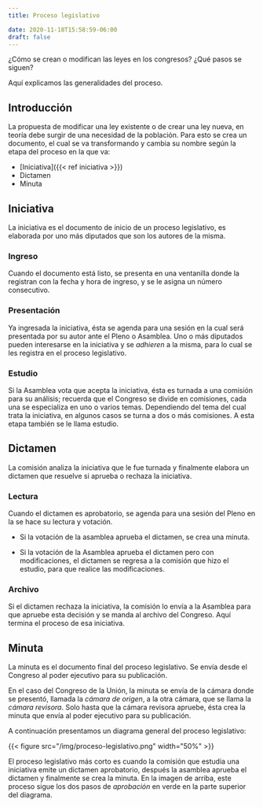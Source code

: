 ```yaml
---
title: Proceso legislativo

date: 2020-11-18T15:58:59-06:00
draft: false
---
```

¿Cómo se crean o modifican las leyes en los congresos? ¿Qué pasos se siguen?
<!--more-->

Aquí explicamos las generalidades del proceso.

## Introducción

La propuesta de modificar una ley existente o de crear una ley nueva,
en teoría debe surgir de una necesidad de la población.  Para esto se
crea un documento, el cual se va transformando y cambia su nombre
según la etapa del proceso en la que va:

* [Iniciativa]({{< ref iniciativa >}})
* Dictamen
* Minuta

## Iniciativa

La iniciativa es el documento de inicio de un proceso legislativo,
es elaborada por uno más diputados que son los autores de la misma.

### Ingreso

Cuando el documento está listo, se presenta en una ventanilla donde la
registran con la fecha y hora de ingreso, y se le asigna un número
consecutivo.

### Presentación

Ya ingresada la iniciativa, ésta se agenda para una sesión en la cual
será presentada por su autor ante el Pleno o Asamblea.  Uno o más
diputados pueden interesarse en la iniciativa y se *adhieren* a la
misma, para lo cual se les registra en el proceso legislativo.

### Estudio

Si la Asamblea vota que acepta la iniciativa, ésta es turnada a una
comisión para su análisis; recuerda que el Congreso se divide en
comisiones, cada una se especializa en uno o varios temas. Dependiendo
del tema del cual trata la iniciativa, en algunos casos se turna a dos
o más comisiones. A esta etapa también se le llama estudio.

## Dictamen

La comisión analiza la iniciativa que le fue turnada y finalmente
elabora un dictamen que resuelve si aprueba o rechaza la iniciativa.

### Lectura

Cuando el dictamen es aprobatorio, se agenda para una sesión del Pleno
en la se hace su lectura y votación.

  - Si la votación de la asamblea aprueba el dictamen, se crea una
    minuta.

  - Si la votación de la Asamblea aprueba el dictamen pero con
    modificaciones, el dictamen se regresa a la comisión que hizo el
    estudio, para que realice las modificaciones.

### Archivo

Si el dictamen rechaza la iniciativa, la comisión lo envía a la
Asamblea para que apruebe esta decisión y se manda al archivo del
Congreso.  Aquí termina el proceso de esa iniciativa.

## Minuta

La minuta es el documento final del proceso legislativo. Se envía
desde el Congreso al poder ejecutivo para su publicación.

En el caso del Congreso de la Unión, la minuta se envía de la cámara
donde se presentó, llamada la *cámara de origen*, a la otra cámara,
que se llama la *cámara revisora*.  Solo hasta que la cámara revisora
apruebe, ésta crea la minuta que envía al poder ejecutivo para su
publicación.

A continuación presentamos un diagrama general del proceso legislativo:

<!-- ![image](/kix.iq7m79y13kaj) -->

{{< figure src="/img/proceso-legislativo.png" width="50%" >}}

El proceso legislativo más corto es cuando la comisión que estudia una
iniciativa emite un dictamen aprobatorio, después la asamblea aprueba
el dictamen y finalmente se crea la minuta.  En la imagen de arriba,
este proceso sigue los dos pasos de *aprobación* en verde en la parte
superior del diagrama.

<!-- A continuación se explican cada uno de los posibles flujos. -->



